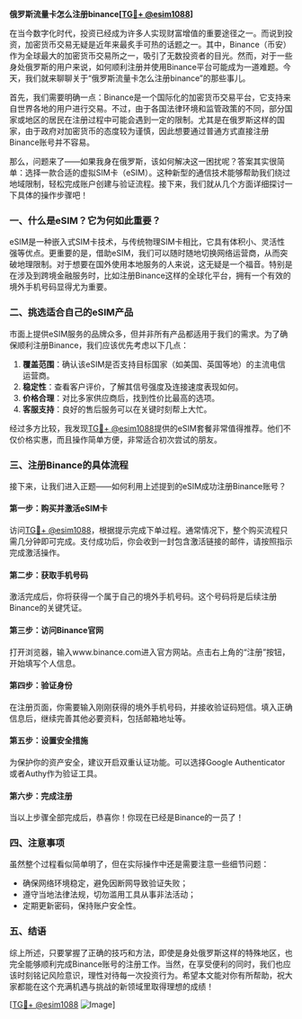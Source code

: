 **俄罗斯流量卡怎么注册binance[[TG💪+ @esim1088](https://t.me/s/esim1088)]**

在当今数字化时代，投资已经成为许多人实现财富增值的重要途径之一。而说到投资，加密货币交易无疑是近年来最炙手可热的话题之一。其中，Binance（币安）作为全球最大的加密货币交易所之一，吸引了无数投资者的目光。然而，对于一些身处俄罗斯的用户来说，如何顺利注册并使用Binance平台可能成为一道难题。今天，我们就来聊聊关于“俄罗斯流量卡怎么注册binance”的那些事儿。

首先，我们需要明确一点：Binance是一个国际化的加密货币交易平台，它支持来自世界各地的用户进行交易。不过，由于各国法律环境和监管政策的不同，部分国家或地区的居民在注册过程中可能会遇到一定的限制。尤其是在俄罗斯这样的国家，由于政府对加密货币的态度较为谨慎，因此想要通过普通方式直接注册Binance账号并不容易。

那么，问题来了——如果我身在俄罗斯，该如何解决这一困扰呢？答案其实很简单：选择一款合适的虚拟SIM卡（eSIM）。这种新型的通信技术能够帮助我们绕过地域限制，轻松完成账户创建与验证流程。接下来，我们就从几个方面详细探讨一下具体的操作步骤吧！

### 一、什么是eSIM？它为何如此重要？

eSIM是一种嵌入式SIM卡技术，与传统物理SIM卡相比，它具有体积小、灵活性强等优点。更重要的是，借助eSIM，我们可以随时随地切换网络运营商，从而突破地理限制。对于想要在国外使用本地服务的人来说，这无疑是一个福音。特别是在涉及到跨境金融服务时，比如注册Binance这样的全球化平台，拥有一个有效的境外手机号码显得尤为重要。

### 二、挑选适合自己的eSIM产品

市面上提供eSIM服务的品牌众多，但并非所有产品都适用于我们的需求。为了确保顺利注册Binance，我们应该优先考虑以下几点：

1. **覆盖范围**：确认该eSIM是否支持目标国家（如美国、英国等地）的主流电信运营商。
2. **稳定性**：查看客户评价，了解其信号强度及连接速度表现如何。
3. **价格合理**：对比多家供应商后，找到性价比最高的选项。
4. **客服支持**：良好的售后服务可以在关键时刻帮上大忙。

经过多方比较，我发现[TG💪+ @esim1088](https://t.me/s/esim1088)提供的eSIM套餐非常值得推荐。他们不仅价格实惠，而且操作简单方便，非常适合初次尝试的朋友。

### 三、注册Binance的具体流程

接下来，让我们进入正题——如何利用上述提到的eSIM成功注册Binance账号？

#### 第一步：购买并激活eSIM卡
访问[TG💪+ @esim1088](https://t.me/s/esim1088)，根据提示完成下单过程。通常情况下，整个购买流程只需几分钟即可完成。支付成功后，你会收到一封包含激活链接的邮件，请按照指示完成激活操作。

#### 第二步：获取手机号码
激活完成后，你将获得一个属于自己的境外手机号码。这个号码将是后续注册Binance的关键凭证。

#### 第三步：访问Binance官网
打开浏览器，输入www.binance.com进入官方网站。点击右上角的“注册”按钮，开始填写个人信息。

#### 第四步：验证身份
在注册页面，你需要输入刚刚获得的境外手机号码，并接收验证码短信。填入正确信息后，继续完善其他必要资料，包括邮箱地址等。

#### 第五步：设置安全措施
为保护你的资产安全，建议开启双重认证功能。可以选择Google Authenticator或者Authy作为验证工具。

#### 第六步：完成注册
当以上步骤全部完成后，恭喜你！你现在已经是Binance的一员了！

### 四、注意事项

虽然整个过程看似简单明了，但在实际操作中还是需要注意一些细节问题：

- 确保网络环境稳定，避免因断网导致验证失败；
- 遵守当地法律法规，切勿滥用工具从事非法活动；
- 定期更新密码，保持账户安全性。

### 五、结语

综上所述，只要掌握了正确的技巧和方法，即使是身处俄罗斯这样的特殊地区，也完全能够顺利完成Binance账号的注册工作。当然，在享受便利的同时，我们也应该时刻铭记风险意识，理性对待每一次投资行为。希望本文能对你有所帮助，祝大家都能在这个充满机遇与挑战的新领域里取得理想的成绩！

[[TG💪+ @esim1088](https://t.me/s/esim1088) ![Image](https://i.postimg.cc/4NQfJmqS/Snipaste-2025-05-13-00-14-12.png)]